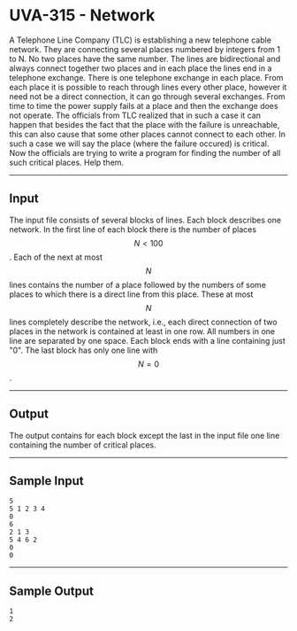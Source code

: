 # UVA-315 - Network

A Telephone Line Company (TLC) is establishing a new telephone cable network. They are connecting several places numbered by integers from 1 to N. No two places have the same number. The lines are bidirectional and always connect together two places and in each place the lines end in a telephone exchange. There is one telephone exchange in each place. From each place it is possible to reach through lines every other place, however it need not be a direct connection, it can go through several exchanges.
From time to time the power supply fails at a place and then the exchange does not operate. The officials from TLC realized that in such a case it can happen that besides the fact that the place with the failure is unreachable, this can also cause that some other places cannot connect to each other. In such a case we will say the place (where the failure occured) is critical. Now the officials are trying to write a program for finding the number of all such critical places. Help them.

---
## Input

The input file consists of several blocks of lines. Each block describes one network. In the first line of each block there is the number of places $$N < 100$$. Each of the next at most $$N$$ lines contains the number of a place followed by the numbers of some places to which there is a direct line from this place.
These at most $$N$$ lines completely describe the network, i.e., each direct connection of two places in the network is contained at least in one row. All numbers in one line are separated by one space. Each block ends with a line containing just "0". The last block has only one line with $$N = 0$$.

---
## Output

The output contains for each block except the last in the input file one line containing the number of critical places.

---
## Sample Input

```
5
5 1 2 3 4
0
6
2 1 3
5 4 6 2
0
0
```

---
## Sample Output

```
1
2
```